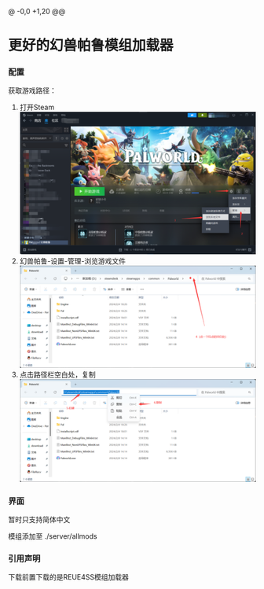 @ -0,0 +1,20 @@
# 更好的幻兽帕鲁模组加载器 #
### 配置 ###

获取游戏路径：
1. 打开Steam
![image](server/static/1.png)
2. 幻兽帕鲁-设置-管理-浏览游戏文件
![image](server/static/2.png)
3. 点击路径栏空白处，复制
![image](server/static/3.png)

### 界面 ###
暂时只支持简体中文

模组添加至
./server/allmods

### 引用声明 ###

下载前置下载的是REUE4SS模组加载器
